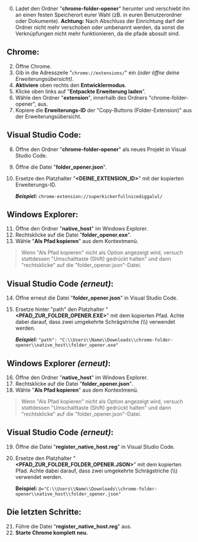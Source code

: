 0. Ladet den Ordner "**chrome-folder-opener**" herunter und verschiebt ihn an einen festen Speicherort eurer Wahl (zB. in euren Benutzerordner oder Dokumente).
    **Achtung:** Nach Abschluss der Einrichtung darf der Ordner nicht mehr verschoben oder umbenannt werden, da sonst die Verknüpfungen nicht mehr funktionieren, da die pfade abosult sind.

## Chrome:
2. Öffne Chrome.
3. Gib in die Adresszeile "`chrome://extensions/`" ein *(oder öffne deine Erweiterungsübersicht)*.
4. **Aktiviere** oben rechts den **Entwicklermodus**.
5. Klicke oben links auf "**Entpackte Erweiterung laden**".
6. Wähle den Ordner "**extension**", innerhalb des Ordners "chrome-folder-opener", aus.
7. Kopiere die **Erweiterungs-ID** der "Copy-Buttons (Folder-Extension)" aus der Erweiterungsübersicht.

## Visual Studio Code:
8. Öffne den Ordner "**chrome-folder-opener**" als neues Projekt in Visual Studio Code.
9. Öffne die Datei "**folder_opener.json**".
10. Ersetze den Platzhalter "**<DEINE_EXTENSION_ID>**" mit der kopierten Erweiterungs-ID.

    ***Beispiel:*** `chrome-extension://superkickerfullnicediggalul/`

## Windows Explorer:
11. Öffne den Ordner "**native_host**" im Windows Explorer.
12. Rechtsklicke auf die Datei "**folder_opener.exe**".
13. Wähle "**Als Pfad kopieren**" aus dem Kontextmenü.
> Wenn "Als Pfad kopieren" nicht als Option angezeigt wird, versuch
> stattdessen "Umschalttaste (Shift) gedrückt halten" und dann
> "rechtsklicke" auf die "folder_opener.json"-Datei.

## Visual Studio Code *(erneut)*:
14. Öffne erneut die Datei "**folder_opener.json**" in Visual Studio Code.
15. Ersetze hinter "path" den Platzhalter "**<PFAD_ZUR_FOLDER_OPENER.EXE>**" mit dem kopierten Pfad. Achte dabei darauf, dass zwei umgekehrte Schrägstriche (\\\\) verwendet werden.

    ***Beispiel:*** `"path": "C:\\Users\\Name\\Downloads\\chrome-folder-opener\\native_host\\folder_opener.exe"`

## Windows Explorer *(erneut)*:
16. Öffne den Ordner "**native_host**" im Windows Explorer.
17. Rechtsklicke auf die Datei "**folder_opener.json**".
18. Wähle "**Als Pfad kopieren**" aus dem Kontextmenü.
> Wenn "Als Pfad kopieren" nicht als Option angezeigt wird, versuch
> stattdessen "Umschalttaste (Shift) gedrückt halten" und dann
> "rechtsklicke" auf die "folder_opener.json"-Datei.

## Visual Studio Code *(erneut)*:
19. Öffne die Datei "**register_native_host.reg**" in Visual Studio Code.
20. Ersetze den Platzhalter "**<PFAD_ZUR_FOLDER_FOLDER_OPENER.JSON>**" mit dem kopierten Pfad. Achte dabei darauf, dass zwei umgekehrte Schrägstriche (\\\\) verwendet werden.

    **Beispiel:** `@="C:\\Users\\Name\\Downloads\\chrome-folder-opener\\native_host\\folder_opener.json"`

## Die letzten Schritte:
21. Führe die Datei "**register_native_host.reg**" aus.
22. **Starte Chrome komplett neu.**
